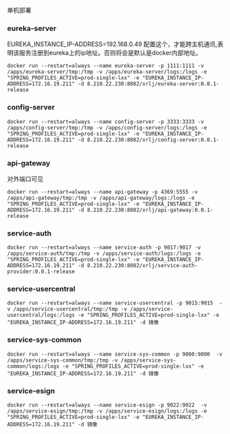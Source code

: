 单机部署

### eureka-server

EUREKA_INSTANCE_IP-ADDRESS=192.168.0.49 配置这个，才能跨主机通讯,表明该服务注册到eureka上的ip地址。否则将会是默认是docker内部地址。

```shell script
docker run --restart=always --name eureka-server -p 1111:1111 -v /apps/eureka-server/tmp:/tmp -v /apps/eureka-server/logs:/logs -e "SPRING_PROFILES_ACTIVE=prod-single-lxx" -e "EUREKA_INSTANCE_IP-ADDRESS=172.16.19.211" -d 8.210.22.230:8082/xrlj/eureka-server:0.0.1-release
```

### config-server

```shell script
docker run --restart=always --name config-server -p 3333:3333 -v /apps/config-server/tmp:/tmp -v /apps/config-server/logs:/logs -e "SPRING_PROFILES_ACTIVE=prod-single-lxx" -e "EUREKA_INSTANCE_IP-ADDRESS=172.16.19.211" -d 8.210.22.230:8082/xrlj/config-server:0.0.1-release
```

### api-gateway
对外端口可见
```shell script
docker run --restart=always --name api-gateway -p 4369:5555 -v /apps/api-gateway/tmp:/tmp -v /apps/api-gateway/logs:/logs -e "SPRING_PROFILES_ACTIVE=prod-single-lxx" -e "EUREKA_INSTANCE_IP-ADDRESS=172.16.19.211" -d 8.210.22.230:8082/xrlj/api-gateway:0.0.1-release
```

### service-auth

```shell script
docker run --restart=always --name service-auth -p 9017:9017 -v /apps/service-auth/tmp:/tmp -v /apps/service-auth/logs:/logs -e "SPRING_PROFILES_ACTIVE=prod-single-lxx" -e "EUREKA_INSTANCE_IP-ADDRESS=172.16.19.211" -d 8.210.22.230:8082/xrlj/service-auth-provider:0.0.1-release
```

### service-usercentral

```shell script
docker run --restart=always --name service-usercentral -p 9015:9015  -v /apps/service-usercentral/tmp:/tmp -v /apps/service-usercentral/logs:/logs -e "SPRING_PROFILES_ACTIVE=prod-single-lxx" -e "EUREKA_INSTANCE_IP-ADDRESS=172.16.19.211" -d 镜像
```

### service-sys-common
```shell script
docker run --restart=always --name service-sys-common -p 9000:9000  -v /apps/service-sys-common/tmp:/tmp -v /apps/service-sys-common/logs:/logs -e "SPRING_PROFILES_ACTIVE=prod-single-lxx" -e "EUREKA_INSTANCE_IP-ADDRESS=172.16.19.211" -d 镜像
```


### service-esign
```shell script
docker run --restart=always --name service-esign -p 9022:9022  -v /apps/service-esign/tmp:/tmp -v /apps/service-esign/logs:/logs -e "SPRING_PROFILES_ACTIVE=prod-single-lxx" -e "EUREKA_INSTANCE_IP-ADDRESS=172.16.19.211" -d 镜像
```
